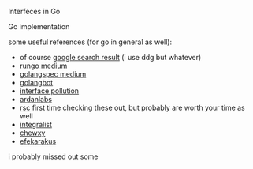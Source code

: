 Interfeces in Go

Go implementation

some useful references (for go in general as well):
* of course [google search result](https://www.google.com/search?q=interfaces+in+golang&oq=interfaces+in+go) (i use ddg but whatever)
* [rungo medium](https://medium.com/rungo/interfaces-in-go-ab1601159b3a)
* [golangspec medium](https://medium.com/golangspec/interfaces-in-go-part-i-4ae53a97479c)
* [golangbot](https://golangbot.com/interfaces-part-1/)
* [interface pollution](http://rakyll.org/interface-pollution/)
* [ardanlabs](https://www.ardanlabs.com/blog/2016/10/avoid-interface-pollution.html)
* [rsc](https://research.swtch.com/interfaces)
first time checking these out, but probably are worth your time as well
* [integralist](https://www.integralist.co.uk/posts/go-interfaces/)
* [chewxy](https://blog.chewxy.com/2018/03/18/golang-interfaces/)
* [efekarakus](https://www.efekarakus.com/golang/2019/12/29/working-with-interfaces-in-go.html)

i probably missed out some
